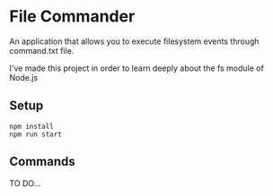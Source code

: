 <h1>File Commander</h1>
<p>An application that allows you to execute filesystem events through command.txt file.</p>
<p>I've made this project in order to learn deeply about the fs module of Node.js</p>

<h2>Setup</h2>
<code>npm install</code><br>
<code>npm run start</code>

<h2>Commands</h2>
<p>TO DO...</p>
